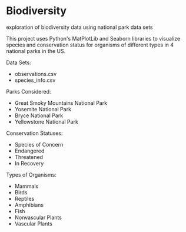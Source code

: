# Biodiversity
exploration of biodiversity data using national park data sets

This project uses Python's MatPlotLib and Seaborn libraries to visualize species and conservation status for organisms of different types in 4 national parks in the US.

Data Sets:
* observations.csv
* species_info.csv

Parks Considered:
* Great Smoky Mountains National Park
* Yosemite National Park
* Bryce National Park
* Yellowstone National Park

Conservation Statuses:
* Species of Concern
* Endangered
* Threatened
* In Recovery

Types of Organisms:
* Mammals
* Birds
* Reptiles
* Amphibians
* Fish
* Nonvascular Plants
* Vascular Plants
